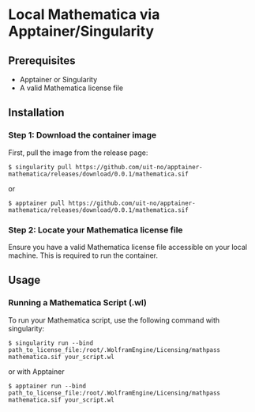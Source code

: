 # Local Mathematica via Apptainer/Singularity

## Prerequisites

- Apptainer or Singularity
- A valid Mathematica license file

## Installation

### Step 1: Download the container image

First, pull the image from the release page:
```
$ singularity pull https://github.com/uit-no/apptainer-mathematica/releases/download/0.0.1/mathematica.sif
```
or
```
$ apptainer pull https://github.com/uit-no/apptainer-mathematica/releases/download/0.0.1/mathematica.sif
````

### Step 2: Locate your Mathematica license file
Ensure you have a valid Mathematica license file accessible on your local machine. This is required to run the container.



## Usage

### Running a Mathematica Script (.wl)

To run your Mathematica script, use the following command with singularity:

```
$ singularity run --bind path_to_license_file:/root/.WolframEngine/Licensing/mathpass mathematica.sif your_script.wl
```

or with Apptainer

```
$ apptainer run --bind path_to_license_file:/root/.WolframEngine/Licensing/mathpass mathematica.sif your_script.wl
```
